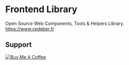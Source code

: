# Frontend Library
Open Source Web Components, Tools & Helpers Library.
https://www.cedeber.fr

## Support
[![Buy Me A Coffee](https://www.buymeacoffee.com/assets/img/custom_images/orange_img.png)](https://www.buymeacoffee.com/cedeber)
